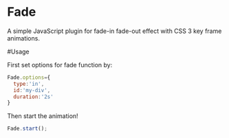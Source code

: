 # Fade
A simple JavaScript plugin for fade-in fade-out effect with CSS 3 key frame animations.

#Usage

First set options for fade function by:

```javascript
Fade.options={
  type:'in',
  id:'my-div',
  duration:'2s'
}
```

Then start the animation!

```javascript
Fade.start();
```

